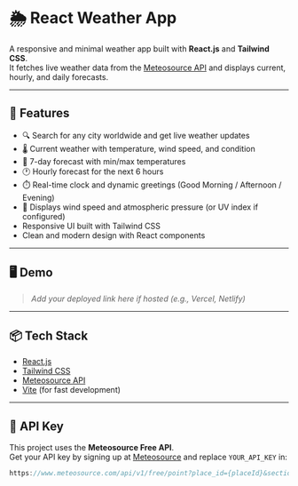 
# 🌦️ React Weather App

A responsive and minimal weather app built with **React.js** and **Tailwind CSS**.  
It fetches live weather data from the [Meteosource API](https://www.meteosource.com/) and displays current, hourly, and daily forecasts.

---

## 🚀 Features

- 🔍 Search for any city worldwide and get live weather updates
- 🌡️ Current weather with temperature, wind speed, and condition
- 📆 7-day forecast with min/max temperatures
- 🕐 Hourly forecast for the next 6 hours
- ⏱️ Real-time clock and dynamic greetings (Good Morning / Afternoon / Evening)
- 💨 Displays wind speed and atmospheric pressure (or UV index if configured)
- Responsive UI built with Tailwind CSS
- Clean and modern design with React components

---

## 🖥️ Demo

> _Add your deployed link here if hosted (e.g., Vercel, Netlify)_

---

## 📦 Tech Stack

- [React.js](https://reactjs.org/)
- [Tailwind CSS](https://tailwindcss.com/)
- [Meteosource API](https://www.meteosource.com/)
- [Vite](https://vitejs.dev/) (for fast development)

---

## 🔑 API Key

This project uses the **Meteosource Free API**.  
Get your API key by signing up at [Meteosource](https://www.meteosource.com/) and replace `YOUR_API_KEY` in:

```js
https://www.meteosource.com/api/v1/free/point?place_id={placeId}&sections=all&timezone=auto&language=en&key=YOUR_API_KEY
